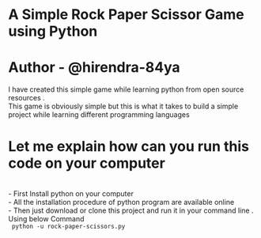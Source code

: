 # A Simple Rock Paper Scissor Game using Python 
# Author - @hirendra-84ya
<p> I have created this simple game while learning python from open source resources .<br> This game is obviously simple but this is what it takes to build a simple project while learning different programming languages </p>

<h1>Let me explain how can you run this code on your computer</h1><br>
- First Install python on your computer<br> 
- All the installation procedure of python program are available online <br>
- Then just download or clone this project and run it in your command line .
Using below Command <br>
<code> python -u rock-paper-scissors.py
</code>
  

